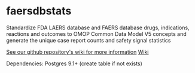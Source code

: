 # faersdbstats
Standardize FDA LAERS database and FAERS database drugs, indications, reactions and outcomes to OMOP Common Data Model V5 concepts
and generate the unique case report counts and safety signal statistics 

[See our github repository's wiki for more information](../../wiki)
[Wiki](https://github.com/dbmi-pitt/faersdbstats/wiki)

Dependencies:
Postgres 9.1+ (create table if not exists)